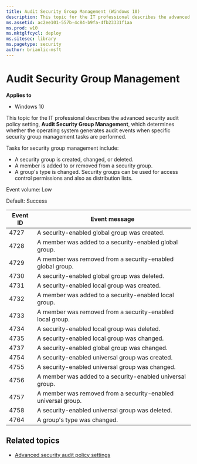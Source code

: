 ```yaml
---
title: Audit Security Group Management (Windows 10)
description: This topic for the IT professional describes the advanced security audit policy setting, Audit Security Group Management, which determines whether the operating system generates audit events when specific security group management tasks are performed.
ms.assetid: ac2ee101-557b-4c84-b9fa-4fb23331f1aa
ms.prod: w10
ms.mktglfcycl: deploy
ms.sitesec: library
ms.pagetype: security
author: brianlic-msft
---
```


# Audit Security Group Management

**Applies to**
-   Windows 10

This topic for the IT professional describes the advanced security audit policy setting, **Audit Security Group Management**, which determines whether the operating system generates audit events when specific security group management tasks are performed.

Tasks for security group management include:

-   A security group is created, changed, or deleted.
-   A member is added to or removed from a security group.
-   A group's type is changed.
Security groups can be used for access control permissions and also as distribution lists.

Event volume: Low

Default: Success

| Event ID | Event message |
| - | - |
| 4727 | A security-enabled global group was created. | 
| 4728 | A member was added to a security-enabled global group. | 
| 4729 | A member was removed from a security-enabled global group. | 
| 4730 | A security-enabled global group was deleted. |
| 4731 | A security-enabled local group was created. |
| 4732 | A member was added to a security-enabled local group.| 
| 4733 | A member was removed from a security-enabled local group.| 
| 4734 | A security-enabled local group was deleted. |
| 4735 | A security-enabled local group was changed. |
| 4737 | A security-enabled global group was changed. |
| 4754 | A security-enabled universal group was created.| 
| 4755 | A security-enabled universal group was changed. |
| 4756 | A member was added to a security-enabled universal group.| 
| 4757 | A member was removed from a security-enabled universal group.| 
| 4758 | A security-enabled universal group was deleted. |
| 4764 | A group's type was changed. |

## Related topics

- [Advanced security audit policy settings](advanced-security-audit-policy-settings.md)
 
 
